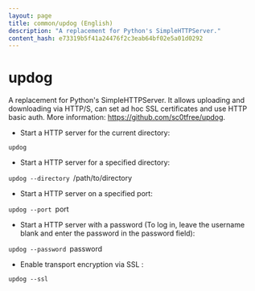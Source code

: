 ```yaml
---
layout: page
title: common/updog (English)
description: "A replacement for Python's SimpleHTTPServer."
content_hash: e73319b5f41a24476f2c3eab64bf02e5a01d0292
---
```

# updog

A replacement for Python's SimpleHTTPServer.
It allows uploading and downloading via HTTP/S, can set ad hoc SSL certificates and use HTTP basic auth.
More information: <https://github.com/sc0tfree/updog>.

- Start a HTTP server for the current directory:

`updog`

- Start a HTTP server for a specified directory:

`updog --directory `<span class="tldr-var badge badge-pill bg-dark-lm bg-white-dm text-white-lm text-dark-dm font-weight-bold">/path/to/directory</span>

- Start a HTTP server on a specified port:

`updog --port `<span class="tldr-var badge badge-pill bg-dark-lm bg-white-dm text-white-lm text-dark-dm font-weight-bold">port</span>

- Start a HTTP server with a password (To log in, leave the username blank and enter the password in the password field):

`updog --password `<span class="tldr-var badge badge-pill bg-dark-lm bg-white-dm text-white-lm text-dark-dm font-weight-bold">password</span>

- Enable transport encryption via SSL :

`updog --ssl`
